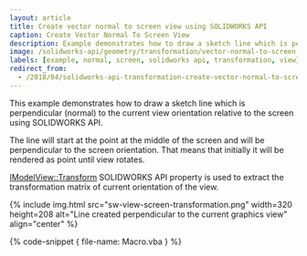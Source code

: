 ```yaml
---
layout: article
title: Create vector normal to screen view using SOLIDWORKS API
caption: Create Vector Normal To Screen View
description: Example demonstrates how to draw a sketch line which is perpendicular (normal) to the current view orientation relative to the screen
image: /solidworks-api/geometry/transformation/vector-normal-to-screen-view/sw-view-screen-transformation.png
labels: [example, normal, screen, solidworks api, transformation, view]
redirect_from:
  - /2018/04/solidworks-api-transformation-create-vector-normal-to-screen-view.html
---
```

This example demonstrates how to draw a sketch line which is perpendicular (normal) to the current view orientation relative to the screen using SOLIDWORKS API.

The line will start at the point at the middle of the screen and will be perpendicular to the screen orientation. That means that initially it will be rendered as point until view rotates.

[IModelView::Transform](http://help.solidworks.com/2018/english/api/sldworksapi/solidworks.interop.sldworks~solidworks.interop.sldworks.imodelview~transform.html) SOLIDWORKS API property is used to extract the transformation matrix of current orientation of the view.

{% include img.html src="sw-view-screen-transformation.png" width=320 height=208 alt="Line created perpendicular to the current graphics view" align="center" %}

{% code-snippet { file-name: Macro.vba } %}
